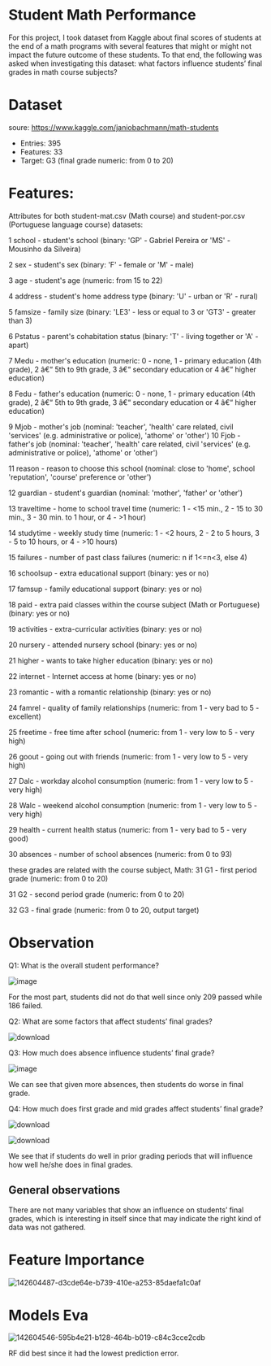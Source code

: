# Student Math Performance

For this project, I took dataset from Kaggle about final scores of students at the end of a math programs with several features that might or might not impact the future outcome of these students. To that end, the following was asked when investigating this dataset: what factors influence students’ final grades in math course subjects? 


# Dataset

soure: https://www.kaggle.com/janiobachmann/math-students

* Entries: 395
* Features: 33
* Target: G3 (final grade numeric: from 0 to 20)


# Features:

Attributes for both student-mat.csv (Math course) and student-por.csv (Portuguese language course) datasets:

1 school - student's school (binary: 'GP' - Gabriel Pereira or 'MS' - Mousinho da Silveira)

2 sex - student's sex (binary: 'F' - female or 'M' - male)

3 age - student's age (numeric: from 15 to 22)

4 address - student's home address type (binary: 'U' - urban or 'R' - rural)

5 famsize - family size (binary: 'LE3' - less or equal to 3 or 'GT3' - greater than 3)

6 Pstatus - parent's cohabitation status (binary: 'T' - living together or 'A' - apart)

7 Medu - mother's education (numeric: 0 - none, 1 - primary education (4th grade), 2 â€“ 5th to 9th grade, 3 â€“ secondary education or 4 â€“ higher education)

8 Fedu - father's education (numeric: 0 - none, 1 - primary education (4th grade), 2 â€“ 5th to 9th grade, 3 â€“ secondary education or 4 â€“ higher education)

9 Mjob - mother's job (nominal: 'teacher', 'health' care related, civil 'services' (e.g. administrative or police), 'athome' or 'other') 10 Fjob - father's job (nominal: 'teacher', 'health' care related, civil 'services' (e.g. administrative or police), 'athome' or 'other')

11 reason - reason to choose this school (nominal: close to 'home', school 'reputation', 'course' preference or 'other')

12 guardian - student's guardian (nominal: 'mother', 'father' or 'other')

13 traveltime - home to school travel time (numeric: 1 - <15 min., 2 - 15 to 30 min., 3 - 30 min. to 1 hour, or 4 - >1 hour)

14 studytime - weekly study time (numeric: 1 - <2 hours, 2 - 2 to 5 hours, 3 - 5 to 10 hours, or 4 - >10 hours)

15 failures - number of past class failures (numeric: n if 1<=n<3, else 4)

16 schoolsup - extra educational support (binary: yes or no)

17 famsup - family educational support (binary: yes or no)

18 paid - extra paid classes within the course subject (Math or Portuguese) (binary: yes or no)

19 activities - extra-curricular activities (binary: yes or no)

20 nursery - attended nursery school (binary: yes or no)

21 higher - wants to take higher education (binary: yes or no)

22 internet - Internet access at home (binary: yes or no)

23 romantic - with a romantic relationship (binary: yes or no)

24 famrel - quality of family relationships (numeric: from 1 - very bad to 5 - excellent)

25 freetime - free time after school (numeric: from 1 - very low to 5 - very high)

26 goout - going out with friends (numeric: from 1 - very low to 5 - very high)

27 Dalc - workday alcohol consumption (numeric: from 1 - very low to 5 - very high)

28 Walc - weekend alcohol consumption (numeric: from 1 - very low to 5 - very high)

29 health - current health status (numeric: from 1 - very bad to 5 - very good)

30 absences - number of school absences (numeric: from 0 to 93)

these grades are related with the course subject, Math: 31 G1 - first period grade (numeric: from 0 to 20)

31 G2 - second period grade (numeric: from 0 to 20)

32 G3 - final grade (numeric: from 0 to 20, output target)


# Observation

Q1: What is the overall student performance?

![image](https://user-images.githubusercontent.com/55922514/144203442-74e30344-38eb-4a8c-8d31-e374b7042e0d.png)





For the most part, students did not do that well since only 209 passed while 186 failed.


Q2: What are some factors that affect students’ final grades?


![download](https://user-images.githubusercontent.com/55922514/142604099-abe93126-a5f8-40dc-9568-830270eae6c7.png)


Q3: How much does absence influence students’ final grade?

![image](https://user-images.githubusercontent.com/55922514/144205086-5e0cf999-7120-42b0-917e-d94bee174f38.png)






We can see that given more absences, then students do worse in final grade.



Q4: How much does first grade and mid grades affect students’ final grade?

![download](https://user-images.githubusercontent.com/55922514/142604208-22ff84cf-04ef-49fd-bb10-7d2f4956c0ef.png)



![download](https://user-images.githubusercontent.com/55922514/142604226-58584c00-66ca-4e9d-b751-5fdb0d0a5a2a.png)

We see that if students do well in prior grading periods that will influence how well he/she does in final grades.

## General observations

There are not many variables that show an influence on students’ final grades, which is interesting in itself since that may indicate the right kind of data was not gathered.

# Feature Importance
![142604487-d3cde64e-b739-410e-a253-85daefa1c0af](https://user-images.githubusercontent.com/55922514/142605855-5f89d0ee-3c91-4ad9-9bc9-9f529c24e5b4.png)






# Models Eva
![142604546-595b4e21-b128-464b-b019-c84c3cce2cdb](https://user-images.githubusercontent.com/55922514/142605875-5abf1436-ce3e-4018-be84-0b1c18a38102.png)


RF did best since it had the lowest prediction error.



